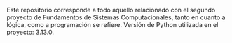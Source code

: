 Este repositorio corresponde a todo aquello relacionado con el segundo proyecto de Fundamentos de Sistemas Computacionales, tanto en cuanto a lógica, como a programación se refiere.
Versión de Python utilizada en el proyecto: 3.13.0.
